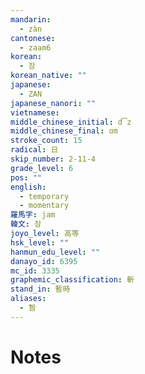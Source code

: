 ```yaml
---
mandarin:
  - zàn
cantonese:
  - zaam6
korean:
  - 잠
korean_native: ""
japanese:
  - ZAN
japanese_nanori: ""
vietnamese:
middle_chinese_initial: d͡z
middle_chinese_final: ɑm
stroke_count: 15
radical: 日
skip_number: 2-11-4
grade_level: 6
pos: ""
english:
  - temporary
  - momentary
羅馬字: jam
韓文: 잠
joyo_level: 高等
hsk_level: ""
hanmun_edu_level: ""
danayo_id: 6395
mc_id: 3335
graphemic_classification: 斬
stand_in: 暫時
aliases:
  - 暂
---
```


# Notes
